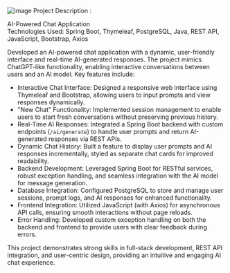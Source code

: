 ![image](https://github.com/user-attachments/assets/03fe950f-0b31-4114-823a-e5da089f6f8c)
Project Description :

AI-Powered Chat Application  
Technologies Used: Spring Boot, Thymeleaf, PostgreSQL, Java, REST API, JavaScript, Bootstrap, Axios  

Developed an AI-powered chat application with a dynamic, user-friendly interface and real-time AI-generated responses. The project mimics ChatGPT-like functionality, enabling interactive conversations between users and an AI model. Key features include:  

- Interactive Chat Interface: Designed a responsive web interface using Thymeleaf and Bootstrap, allowing users to input prompts and view responses dynamically.  
- "New Chat" Functionality: Implemented session management to enable users to start fresh conversations without preserving previous history.  
- Real-Time AI Responses: Integrated a Spring Boot backend with custom endpoints (`/ai/generate`) to handle user prompts and return AI-generated responses via REST APIs.  
- Dynamic Chat History: Built a feature to display user prompts and AI responses incrementally, styled as separate chat cards for improved readability.  
- Backend Development: Leveraged Spring Boot for RESTful services, robust exception handling, and seamless integration with the AI model for message generation.  
- Database Integration: Configured PostgreSQL to store and manage user sessions, prompt logs, and AI responses for enhanced functionality.  
- Frontend Integration: Utilized JavaScript (with Axios) for asynchronous API calls, ensuring smooth interactions without page reloads.  
- Error Handling: Developed custom exception handling on both the backend and frontend to provide users with clear feedback during errors.  

This project demonstrates strong skills in full-stack development, REST API integration, and user-centric design, providing an intuitive and engaging AI chat experience.
